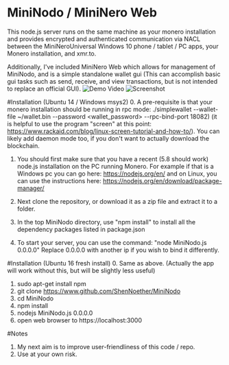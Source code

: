 # MiniNodo / MiniNero Web
This node.js server runs on the same machine as your monero installation and provides encrypted and authenticated communication via NACL between the MiniNeroUniversal Windows 10 phone / tablet / PC apps, your Monero installation, and xmr.to. 

Additionally, I've included MiniNero Web which allows for management of MiniNodo, and is a simple standalone wallet gui (This can accomplish basic gui tasks such as send, receive, and view transactions, but is not intended to replace an official GUI). 
![Demo Video](https://www.youtube.com/embed/jR8o9uNb_jc)
![Screenshot](http://i.imgur.com/MmYzTlM.png)

#Installation (Ubuntu 14 / Windows msys2)
0. A pre-requisite is that your monero installation should be running in rpc mode: ./simplewallet --wallet-file ~/wallet.bin --password <wallet_password> --rpc-bind-port 18082)   (it is helpful to use the program "screen" at this point: https://www.rackaid.com/blog/linux-screen-tutorial-and-how-to/). You can likely add daemon mode too, if you don't want to actually download the blockchain.

1. You should first make sure that you have a recent (5.8 should work) node.js installation on the PC running Monero. For example if that is a Windows pc you can go here: https://nodejs.org/en/ and on Linux, you can use the instructions here: https://nodejs.org/en/download/package-manager/

2. Next clone the repository, or download it as a zip file and extract it to a folder. 

3. In the top MiniNodo directory, use "npm install" to install all the dependency packages listed in package.json

4. To start your server, you can use the command: "node MiniNodo.js 0.0.0.0"  Replace 0.0.0.0 with another ip if you wish to bind it differently.  

#Installation (Ubuntu 16 fresh install)
0. Same as above. (Actually the app will work without this, but will be slightly less useful)
1. sudo apt-get install npm
2. git clone https://www.github.com/ShenNoether/MiniNodo 
3. cd MiniNodo
4. npm install 
5. nodejs MiniNodo.js 0.0.0.0
6. open web browser to https://localhost:3000




#Notes
1. My next aim is to improve user-friendliness of this code / repo. 
2. Use at your own risk. 


